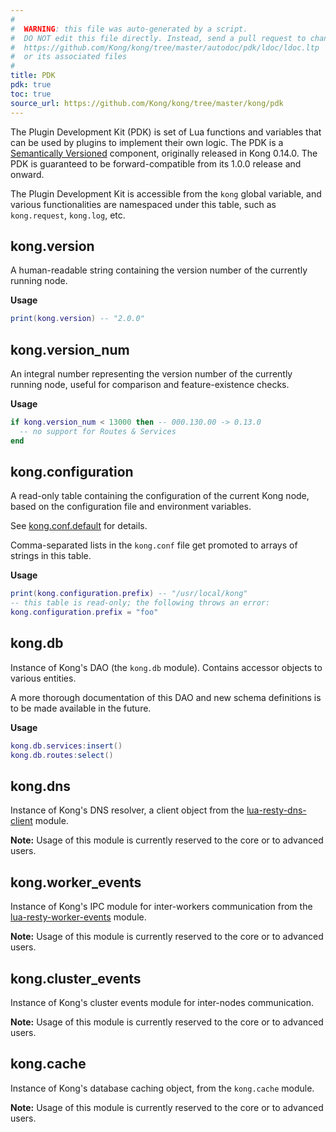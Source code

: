 ```yaml
---
#
#  WARNING: this file was auto-generated by a script.
#  DO NOT edit this file directly. Instead, send a pull request to change
#  https://github.com/Kong/kong/tree/master/autodoc/pdk/ldoc/ldoc.ltp
#  or its associated files
#
title: PDK
pdk: true
toc: true
source_url: https://github.com/Kong/kong/tree/master/kong/pdk
---
```


The Plugin Development Kit (PDK) is set of Lua functions and variables
 that can be used by plugins to implement their own logic.  The PDK is a
 [Semantically Versioned](https://semver.org/) component, originally
 released in Kong 0.14.0. The PDK is guaranteed to be forward-compatible
 from its 1.0.0 release and onward.

 The Plugin Development Kit is accessible from the `kong` global variable,
 and various functionalities are namespaced under this table, such as
 `kong.request`, `kong.log`, etc.




## kong.version

A human-readable string containing the version number of the currently
 running node.

**Usage**

``` lua
print(kong.version) -- "2.0.0"
```



## kong.version_num

An integral number representing the version number of the currently running
 node, useful for comparison and feature-existence checks.

**Usage**

``` lua
if kong.version_num < 13000 then -- 000.130.00 -> 0.13.0
  -- no support for Routes & Services
end
```



## kong.configuration

A read-only table containing the configuration of the current Kong node,
 based on the configuration file and environment variables.

 See [kong.conf.default](https://github.com/Kong/kong/blob/master/kong.conf.default)
 for details.

 Comma-separated lists in the `kong.conf` file get promoted to arrays of strings in this
 table.


**Usage**

``` lua
print(kong.configuration.prefix) -- "/usr/local/kong"
-- this table is read-only; the following throws an error:
kong.configuration.prefix = "foo"
```





## kong.db

Instance of Kong's DAO (the `kong.db` module).  Contains accessor objects
 to various entities.

 A more thorough documentation of this DAO and new schema definitions is to
 be made available in the future.


**Usage**

``` lua
kong.db.services:insert()
kong.db.routes:select()
```



## kong.dns

Instance of Kong's DNS resolver, a client object from the
 [lua-resty-dns-client](https://github.com/kong/lua-resty-dns-client) module.

 **Note:** Usage of this module is currently reserved to the core or to
 advanced users.




## kong.worker_events

Instance of Kong's IPC module for inter-workers communication from the
 [lua-resty-worker-events](https://github.com/Kong/lua-resty-worker-events)
 module.

 **Note:** Usage of this module is currently reserved to the core or to
 advanced users.




## kong.cluster_events

Instance of Kong's cluster events module for inter-nodes communication.

 **Note:** Usage of this module is currently reserved to the core or to
 advanced users.




## kong.cache

Instance of Kong's database caching object, from the `kong.cache` module.

 **Note:** Usage of this module is currently reserved to the core or to
 advanced users.
